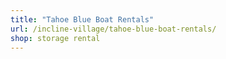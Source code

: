 ```yaml
---
title: "Tahoe Blue Boat Rentals"
url: /incline-village/tahoe-blue-boat-rentals/
shop: storage rental
---
```

